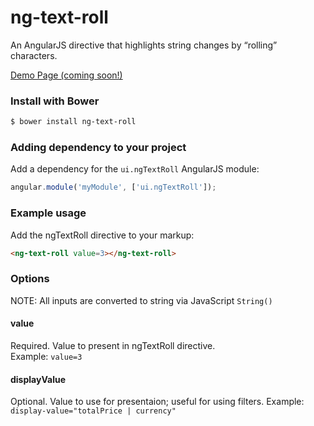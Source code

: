 # ng-text-roll
An AngularJS directive that highlights string changes by “rolling” characters.

<a href="http://daveteply.github.io/ng-text-roll/src">Demo Page (coming soon!)</a>

### Install with Bower
```sh
$ bower install ng-text-roll
```

### Adding dependency to your project
Add a dependency for the `ui.ngTextRoll` AngularJS module:

```js
angular.module('myModule', ['ui.ngTextRoll']);
```

### Example usage
Add the ngTextRoll directive to your markup:
```html
<ng-text-roll value=3></ng-text-roll>
```

### Options
NOTE: All inputs are converted to string via JavaScript ``` String() ```
#### value
Required.  Value to present in ngTextRoll directive.  
Example: ```value=3 ```
#### displayValue
Optional.  Value to use for presentaion; useful for using filters.
Example: ``` display-value="totalPrice | currency" ```
